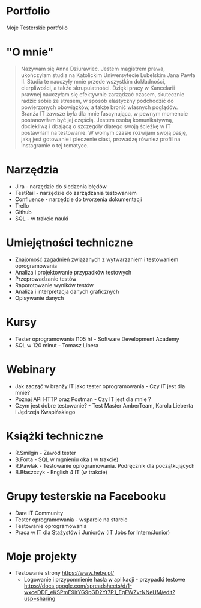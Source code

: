 # Portfolio
Moje Testerskie portfolio
# "O mnie"
> Nazywam się Anna Dziurawiec. Jestem magistrem prawa, ukończyłam studia na Katolickim Uniwersytecie Lubelskim Jana Pawła II. Studia te nauczyły mnie przede wszystkim dokładności, cierpliwości, a także skrupulatności. Dzięki pracy w Kancelarii prawnej nauczyłam się efektywnie zarządzać czasem, skutecznie radzić sobie ze stresem, w sposób elastyczny podchodzić do powierzonych obowiązków, a także bronić własnych poglądów. Branża IT zawsze była dla mnie fascynująca, w pewnym momencie postanowiłam być jej częścią. Jestem osobą komunikatywną, dociekliwą i dbającą o szczegóły dlatego swoją ścieżkę w IT postawiłam na testowanie. W wolnym czasie rozwijam swoją pasję, jaką jest gotowanie i pieczenie ciast, prowadzę również profil na Instagramie o tej tematyce. 
# Narzędzia
* Jira - narzędzie do śledzenia błędów
* TestRail - narzędzie do zarządzania testowaniem
* Confluence - narzędzie do tworzenia dokumentacji 
* Trello
* Github
* SQL - w trakcie nauki
# Umiejętności techniczne 
* Znajomość zagadnień związanych z wytwarzaniem i testowaniem oprogramowania 
* Analiza i projektowanie przypadków testowych
* Przeprowadzanie testów 
* Raporotowanie wyników testów
* Analiza i interpretacja danych graficznych 
* Opisywanie danych 
# Kursy 
* Tester oprogramowania (105 h) - Software Development Academy
* SQL w 120 minut - Tomasz Libera
# Webinary 
* Jak zacząć w branży IT jako tester oprogramowania - Czy IT jest dla mnie? 
* Poznaj API HTTP oraz Postman - Czy IT jest dla mnie ? 
* Czym jest dobre testowanie? - Test Master AmberTeam, Karola Lieberta i Jędrzeja Kwapińskiego
# Książki techniczne 
* R.Smilgin - Zawód tester
* B.Forta - SQL w mgnieniu oka ( w trakcie) 
* R.Pawlak - Testowanie oprogramowania. Podręcznik dla początkujących 
* B.Błaszczyk - English 4 IT (w trakcie) 
# Grupy testerskie na Facebooku
* Dare IT Community
* Tester oprogramowania - wsparcie na starcie
* Testowanie oprogramowania
* Praca w IT dla Stażystów i Juniorów (IT Jobs for Intern/Junior)
# Moje projekty 
* Testowanie strony https://www.hebe.pl/
    * Logowanie i przypomnienie hasła w aplikacji - przypadki testowe https://docs.google.com/spreadsheets/d/1-wxceDDF_eKSPmE9irYG9pGD2Yt7P1_EgFWZvrNNeUM/edit?usp=sharing



